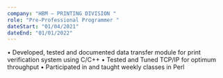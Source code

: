 ```yaml
---
company: "HBM – PRINTING DIVISION "
role: "Pre-Professional Programmer "
dateStart: "01/04/2021"
dateEnd: "01/01/2022"
---
```

•	Developed, tested and documented data transfer module for print verification system using C/C++
•	Tested and Tuned TCP/IP for optimum throughput
•	Participated in and taught weekly classes in Perl

